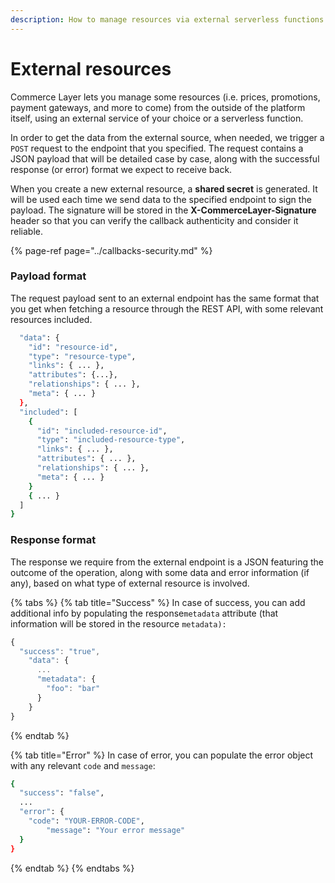 ```yaml
---
description: How to manage resources via external serverless functions
---
```


# External resources

Commerce Layer lets you manage some resources \(i.e. prices, promotions, payment gateways, and more to come\) from the outside of the platform itself, using an external service of your choice or a serverless function.

In order to get the data from the external source, when needed, we trigger a `POST` request to the endpoint that you specified. The request contains a JSON payload that will be detailed case by case, along with the successful response \(or error\) format we expect to receive back. 

When you create a new external resource, a **shared secret** is generated. It will be used each time we send data to the specified endpoint to sign the payload. The signature will be stored in the **X-CommerceLayer-Signature** header so that you can verify the callback authenticity and consider it reliable.

{% page-ref page="../callbacks-security.md" %}

### Payload format

The request payload sent to an external endpoint has the same format that you get when fetching a resource through the REST API, with some relevant resources included.

```bash
  "data": {
    "id": "resource-id",
    "type": "resource-type",
    "links": { ... },
    "attributes": {...},
    "relationships": { ... },
    "meta": { ... }
  },
  "included": [
    {
      "id": "included-resource-id",
      "type": "included-resource-type",
      "links": { ... },
      "attributes": { ... },
      "relationships": { ... },
      "meta": { ... }
    }
    { ... }
  ]
}
```

### Response format

The response we require from the external endpoint is a JSON featuring the outcome of the operation, along with some data and error information \(if any\), based on what type of external resource is involved.

{% tabs %}
{% tab title="Success" %}
In case of success, you can add additional info by populating the response`metadata` attribute \(that information will be stored in the resource `metadata):`

```javascript
{
  "success": "true",
	"data": {
	  ...
	  "metadata": {
	    "foo": "bar"
	  }
	}
}
```
{% endtab %}

{% tab title="Error" %}
In case of error, you can populate the error object with any relevant `code` and `message`:

```bash
{
  "success": "false",
  ...
  "error": {
    "code": "YOUR-ERROR-CODE",
		"message": "Your error message"
  }
}
```
{% endtab %}
{% endtabs %}

